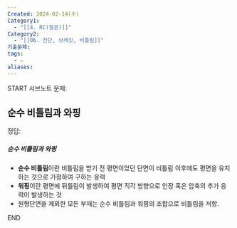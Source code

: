 ```yaml
---
Created: 2024-02-14(수)
Category1:
  - "[[4. RC(철콘)]]"
Category2:
  - "[[06. 전단, 브래킷, 비틀림]]"
기출문제:
tags:
  - ✏️
aliases:
---
```

START
서브노트
문제:  
## 순수 비틀림과 와핑 

정답: 

##### 순수 비틀림과 와핑
- **순수 비틀림**이란 비틀림을 받기 전 평면이었던 단면이 비틀림 이후에도 평면을 유지하는 것으로 가정하여 구하는 응력
- **워핑**이란 평면에 뒤틀림이 발생하여 평면 직각 방향으로 인장 혹은 압축의 추가 응력이 발생하는 것
- 원형단면을 제외한 모든 부재는 순수 비틀림과 워핑의 조합으로 비틀림을 저항.
<!--ID: 1700393361372-->
END

